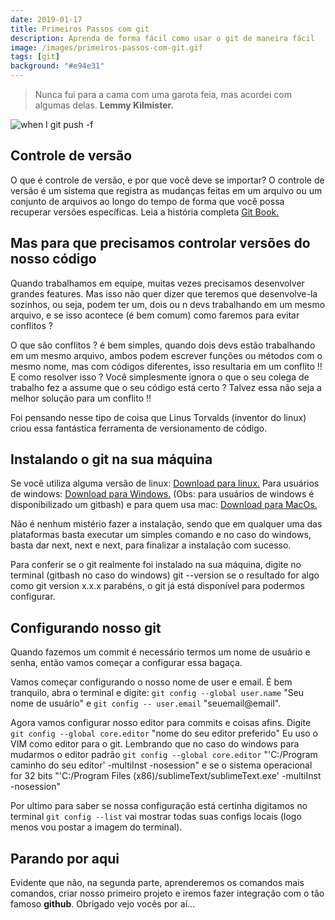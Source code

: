 ```yaml
---
date: 2019-01-17
title: Primeiros Passos com git
description: Aprenda de forma fácil como usar o git de maneira fácil
image: /images/primeiros-passos-com-git.gif
tags: [git]
background: "#e94e31"
---
```


> Nunca fui para a cama com uma garota feia, mas acordei com algumas delas. **Lemmy Kilmister.**

![when I git push -f](/images/primeiros-passos-com-git.gif)

## Controle de versão

O que é controle de versão, e por que você deve se importar? O controle de versão é um sistema que registra as mudanças feitas em um arquivo ou um conjunto de arquivos ao longo do tempo de forma que você possa recuperar versões específicas. Leia a história completa [Git Book.](https://git-scm.com/book/pt-br/v1/Primeiros-passos-Sobre-Controle-de-Vers%C3%A3o)

## Mas para que precisamos controlar versões do nosso código

Quando trabalhamos em equipe, muitas vezes precisamos desenvolver grandes features. Mas isso não quer dizer que teremos que desenvolve-la sozinhos, ou seja, podem ter um, dois ou n devs trabalhando em um mesmo arquivo, e se isso acontece (é bem comum) como faremos para evitar conflitos ?

O que são conflitos ? é bem simples, quando dois devs estão trabalhando em um mesmo arquivo, ambos podem escrever funções ou métodos com o mesmo nome, mas com códigos diferentes, isso resultaria em um conflito !! E como resolver isso ? Você simplesmente ignora o que o seu colega de trabalho fez a assume que o seu código está certo ? Talvez essa não seja a melhor solução para um conflito !!

Foi pensando nesse tipo de coisa que Linus Torvalds (inventor do linux) criou essa fantástica ferramenta de versionamento de código.

## Instalando o git na sua máquina

Se você utiliza alguma versão de linux: [Download para linux.](https://git-scm.com/download/linux) Para usuários de windows: [Download para Windows.](https://git-scm.com/download/win) (Obs: para usuários de windows é disponibilizado um gitbash) e para quem usa mac: [Download para MacOs.](https://git-scm.com/download/mac)

Não é nenhum mistério fazer a instalação, sendo que em qualquer uma das plataformas basta executar um simples comando e no caso do windows, basta dar next, next e next, para finalizar a instalação com sucesso.

Para conferir se o git realmente foi instalado na sua máquina, digite no terminal (gitbash no caso do windows) git --version se o resultado for algo como git version x.x.x parabéns, o git já está disponível para podermos configurar.

## Configurando nosso git

Quando fazemos um commit é necessário termos um nome de usuário e senha, então vamos começar a configurar essa bagaça.

Vamos começar configurando o nosso nome de user e email. É bem tranquilo, abra o terminal e digite: `git config --global user.name` "Seu nome de usuário" e `git config -- user.email` "seuemail@email".

Agora vamos configurar nosso editor para commits e coisas afins. Digite `git config --global core.editor` "nome do seu editor preferido" Eu uso o VIM como editor para o git. Lembrando que no caso do windows para mudarmos o editor padrão `git config --global core.editor` "'C:/Program caminho do seu editor' -multiInst -nosession" e se o sistema operacional for 32 bits "'C:/Program Files (x86)/sublimeText/sublimeText.exe' -multiInst -nosession"

Por ultimo para saber se nossa configuração está certinha digitamos no terminal `git config --list` vai mostrar todas suas configs locais (logo menos vou postar a imagem do terminal).

## Parando por aqui

Evidente que não, na segunda parte, aprenderemos os comandos mais comandos, criar nosso primeiro projeto e iremos fazer integração com o tão famoso **github**. Obrigado vejo vocês por aí…
